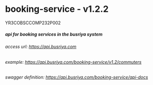 # booking-service - v1.2.2

YR3COBSCCOMP232P002

##### api for booking services in the busriya system

###### access url: https://api.busriya.com

###### example: https://api.busriya.com/booking-service/v1.2/commuters

###### swagger definition: https://api.busriya.com/booking-service/api-docs
